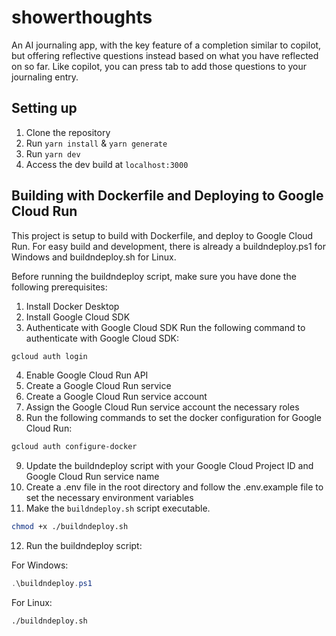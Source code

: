 # showerthoughts

An AI journaling app, with the key feature of a completion similar to copilot, but offering reflective questions instead based on what you have reflected on so far. Like copilot, you can press tab to add those questions to your journaling entry.

## Setting up
1. Clone the repository
2. Run `yarn install` & `yarn generate`
3. Run `yarn dev`
4. Access the dev build at `localhost:3000`

## Building with Dockerfile and Deploying to Google Cloud Run

This project is setup to build with Dockerfile, and deploy to Google Cloud Run. For easy build and development, there is already a buildndeploy.ps1 for Windows and buildndeploy.sh for Linux.

Before running the buildndeploy script, make sure you have done the following prerequisites:

1. Install Docker Desktop
2. Install Google Cloud SDK
3. Authenticate with Google Cloud SDK
   Run the following command to authenticate with Google Cloud SDK:

```powershell
gcloud auth login
```

4. Enable Google Cloud Run API
5. Create a Google Cloud Run service
6. Create a Google Cloud Run service account
7. Assign the Google Cloud Run service account the necessary roles
8. Run the following commands to set the docker configuration for Google Cloud Run:

```powershell
gcloud auth configure-docker
```

9. Update the buildndeploy script with your Google Cloud Project ID and Google Cloud Run service name
10. Create a .env file in the root directory and follow the .env.example file to set the necessary environment variables
11. Make the `buildndeploy.sh` script executable.

```sh
chmod +x ./buildndeploy.sh
```

12. Run the buildndeploy script:

For Windows:

```powershell
.\buildndeploy.ps1
```

For Linux:

```bash
./buildndeploy.sh
```